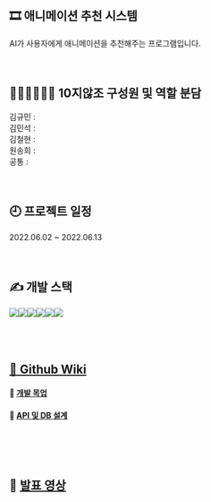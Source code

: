 ## 🎞 애니메이션 추천 시스템
AI가 사용자에게 애니메이션을 추천해주는 프로그램입니다. 
<br><br><br>

## 🤦🏻‍♂️🤦🏻‍♀️ 10지않조 구성원 및 역할 분담
김규민 : <br>
김민석 : <br>
김철현 : <br>
원송희 : <br>
공통 : 
<br><br><br>

## 🕘 프로젝트 일정
2022.06.02 ~ 2022.06.13
<br><br><br>

## ✍ 개발 스택
<div style="display:flex;">
    <img src="https://img.shields.io/badge/html5-E34F26?style=for-the-badge&logo=html5&logoColor=white"> 
    <img src="https://img.shields.io/badge/css-1572B6?style=for-the-badge&logo=css3&logoColor=white">
    <img src="https://img.shields.io/badge/javascript-F7DF1E?style=for-the-badge&logo=javascript&logoColor=black">
    <img src="https://img.shields.io/badge/python-3776AB?style=for-the-badge&logo=python&logoColor=white">
    <img src="https://img.shields.io/badge/flask-000000?style=for-the-badge&logo=flask&logoColor=white">
    <img src="https://img.shields.io/badge/mongoDB-47A248?style=for-the-badge&logo=MongoDB&logoColor=white">
</div>
<br><br><br>

## <a href="https://github.com/NotEasyTeam/Animation-Recommendation/wiki">📂 Github Wiki</a>
#### 🔨 <a href="https://docs.google.com/presentation/d/1ILz_hCpGhEqjjYUBSzA4PlCCpyT19AfUJDznsRecDr8/edit?usp=sharing">개발 목업</a>
#### 📕 <a href="https://docs.google.com/spreadsheets/d/1u2awAMkEIl7eGeQn5O7iANxGBe3wZ578TkSjS4y5MwY/edit?usp=sharing">API 및 DB 설계</a>
<br><br><br>

## 📢 <a href="https://www.youtube.com">발표 영상</a>


